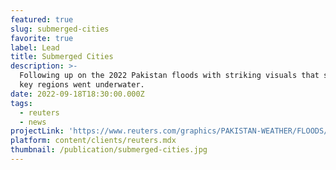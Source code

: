 ```yaml
---
featured: true
slug: submerged-cities
favorite: true
label: Lead
title: Submerged Cities
description: >-
  Following up on the 2022 Pakistan floods with striking visuals that show how
  key regions went underwater.
date: 2022-09-18T18:30:00.000Z
tags:
  - reuters
  - news
projectLink: 'https://www.reuters.com/graphics/PAKISTAN-WEATHER/FLOODS/zgvomodervd/'
platform: content/clients/reuters.mdx
thumbnail: /publication/submerged-cities.jpg
---
```


